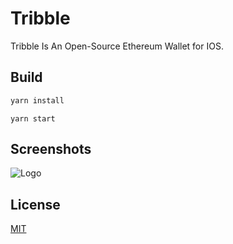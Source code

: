 # Tribble
Tribble Is An Open-Source Ethereum Wallet for IOS. 

## Build
```bash
yarn install
```
```
yarn start 
```
## Screenshots
![Logo](https://i.imgur.com/Pjw2fzf.png)

## License
[MIT](https://choosealicense.com/licenses/mit/)